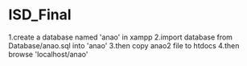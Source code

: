 # ISD_Final
1.create a database named 'anao' in xampp
2.import database from Database/anao.sql into 'anao'
3.then copy anao2 file to htdocs
4.then browse 'localhost/anao'
